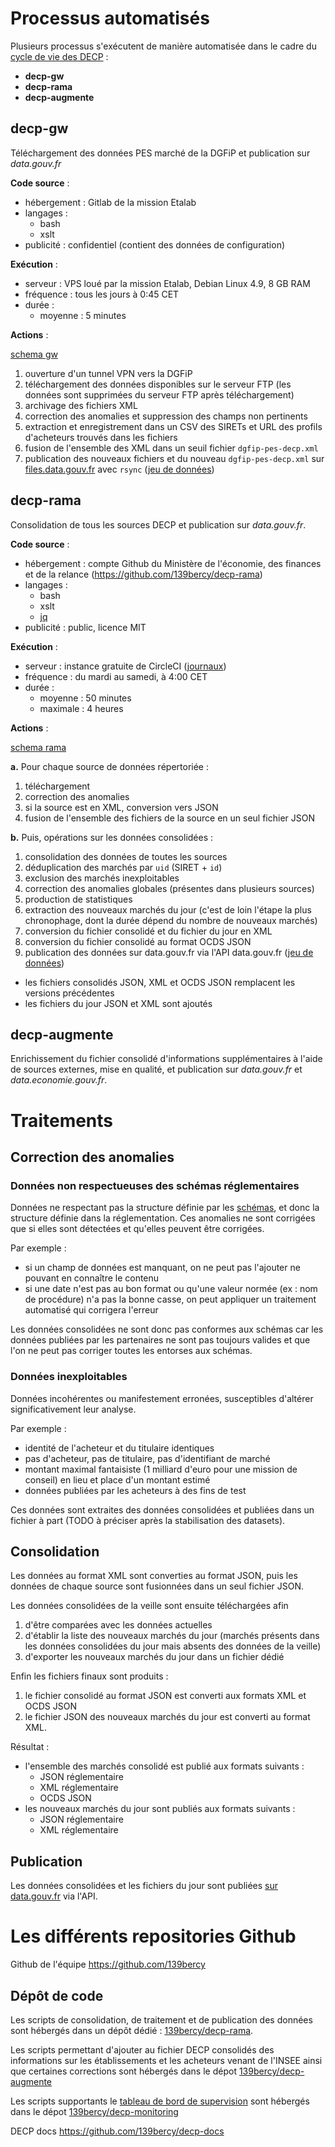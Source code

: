 # Processus automatisés <!-- {docsify-ignore-all} -->

Plusieurs processus s'exécutent de manière automatisée dans le cadre du [cycle de vie des DECP](comprendre-les-decp/cycle-de-vie.md) :
* **decp-gw**
* **decp-rama**
* **decp-augmente**

## decp-gw

Téléchargement des données PES marché de la DGFiP et publication sur *data.gouv.fr*

**Code source** :

- hébergement : Gitlab de la mission Etalab
- langages :
  - bash
  - xslt
- publicité : confidentiel (contient des données de configuration)

**Exécution** :

- serveur : VPS loué par la mission Etalab, Debian Linux 4.9, 8 GB RAM
- fréquence : tous les jours à 0:45 CET
- durée :
  - moyenne : 5 minutes

**Actions** :

<!-- Méthode d'inclusion utilisée : dans draw.io, faites File/Export as.../HTML, et ne gardez que <div> et          <script> -->

[schema gw](../_media/decp-gw.drawio.html ':include')


1. ouverture d'un tunnel VPN vers la DGFiP
2. téléchargement des données disponibles sur le serveur FTP (les données sont supprimées du serveur FTP après téléchargement)
3. archivage des fichiers XML
4. correction des anomalies et suppression des champs non pertinents
5. extraction et enregistrement dans un CSV des SIRETs et URL des profils d'acheteurs trouvés dans les fichiers
6. fusion de l'ensemble des XML dans un seuil fichier `dgfip-pes-decp.xml`
7. publication des nouveaux fichiers et du nouveau `dgfip-pes-decp.xml` sur [files.data.gouv.fr](https://files.data.gouv.fr/decp/) avec `rsync` ([jeu de données](https://www.data.gouv.fr/fr/datasets/donnees-essentielles-de-la-commande-publique-transmises-via-le-pes-marche/))



## decp-rama

Consolidation de tous les sources DECP et publication sur *data.gouv.fr*.

**Code source** :

- hébergement : compte Github du Ministère de l'économie, des finances et de la relance (https://github.com/139bercy/decp-rama)
- langages :
  - bash
  - xslt
  - [jq](https://stedolan.github.io/jq/)
- publicité : public, licence MIT

**Exécution** :

- serveur : instance gratuite de CircleCI ([journaux](https://app.circleci.com/pipelines/github/139bercy/decp-rama))
- fréquence : du mardi au samedi, à 4:00 CET
- durée :
  - moyenne : 50 minutes
  - maximale : 4 heures

**Actions** :

[schema rama](../_media/decp-rama.drawio.html ':include')


**a.** Pour chaque source de données répertoriée :

1. téléchargement
2. correction des anomalies
3. si la source est en XML, conversion vers JSON
4. fusion de l'ensemble des fichiers de la source en un seul fichier JSON

**b.** Puis, opérations sur les données consolidées :

1. consolidation des données de toutes les sources
2. déduplication des marchés par `uid` (SIRET + `id`)
2. exclusion des marchés inexploitables
3. correction des anomalies globales (présentes dans plusieurs sources)
4. production de statistiques
5. extraction des nouveaux marchés du jour (c'est de loin l'étape la plus chronophage, dont la durée dépend du nombre de nouveaux marchés)
6. conversion du fichier consolidé et du fichier du jour en XML
7. conversion du fichier consolidé au format OCDS JSON
8. publication des données sur data.gouv.fr via l'API data.gouv.fr ([jeu de données](https://www.data.gouv.fr/fr/datasets/5cd57bf68b4c4179299eb0e9/))
  - les fichiers consolidés JSON, XML et OCDS JSON remplacent les versions précédentes
  - les fichiers du jour JSON et XML sont ajoutés



## decp-augmente

Enrichissement du fichier consolidé d'informations supplémentaires à l'aide de sources externes, mise en qualité, et publication sur *data.gouv.fr* et *data.economie.gouv.fr*.



# Traitements <!-- {docsify-ignore-all} -->

## Correction des anomalies <!-- {docsify-ignore-all} -->

### Données non respectueuses des schémas réglementaires

Données ne respectant pas la structure définie par les [schémas](comprendre-les-decp/schemas.md), et donc la structure définie dans la réglementation. Ces anomalies ne sont corrigées que si elles sont détectées et qu'elles peuvent être corrigées.

Par exemple :

- si un champ de données est manquant, on ne peut pas l'ajouter ne pouvant en connaître le contenu
- si une date n'est pas au bon format ou qu'une valeur normée (ex : nom de procédure) n'a pas la bonne casse, on peut appliquer un traitement automatisé qui corrigera l'erreur

Les données consolidées ne sont donc pas conformes aux schémas car les données publiées par les partenaires ne sont pas toujours valides et que l'on ne peut pas corriger toutes les entorses aux schémas.

### Données inexploitables

Données incohérentes ou manifestement erronées, susceptibles d'altérer significativement leur analyse.

Par exemple :

- identité de l'acheteur et du titulaire identiques
- pas d'acheteur, pas de titulaire, pas d'identifiant de marché
- montant maximal fantaisiste (1 milliard d'euro pour une mission de conseil) en lieu et place d'un montant estimé
- données publiées par les acheteurs à des fins de test

Ces données sont extraites des données consolidées et publiées dans un fichier à part (TODO à préciser après la stabilisation des datasets).

## Consolidation

Les données au format XML sont converties au format JSON, puis les données de chaque source sont fusionnées dans un seul fichier JSON.

Les données consolidées de la veille sont ensuite téléchargées afin

1. d'être comparées avec les données actuelles
2. d'établir la liste des nouveaux marchés du jour (marchés présents dans les données consolidées du jour mais absents des données de la veille)
3. d'exporter les nouveaux marchés du jour dans un fichier dédié

Enfin les fichiers finaux sont produits :

1. le fichier consolidé au format JSON est converti aux formats XML et OCDS JSON
2. le fichier JSON des nouveaux marchés du jour est converti au format XML.

Résultat :

- l'ensemble des marchés consolidé est publié aux formats suivants :
  - JSON réglementaire
  - XML réglementaire
  - OCDS JSON
- les nouveaux marchés du jour sont publiés aux formats suivants :
  - JSON réglementaire
  - XML réglementaire

## Publication

Les données consolidées et les fichiers du jour sont publiées [sur data.gouv.fr](https://www.data.gouv.fr/fr/datasets/5cd57bf68b4c4179299eb0e9/) via l'API.

# Les différents repositories Github <!-- {docsify-ignore-all} -->

Github de l'équipe https://github.com/139bercy

## Dépôt de code

Les scripts de consolidation, de traitement et de publication des données sont hébergés dans un dépôt dédié : [139bercy/decp-rama](https://github.com/139bercy/decp-rama/).

Les scripts permettant d'ajouter au fichier DECP consolidés des informations sur les établissements et les acheteurs venant de l'INSEE ainsi que certaines corrections sont hébergés dans le dépot [139bercy/decp-augmente](https://github.com/139bercy/decp-augmente)

Les scripts supportants le [tableau de bord de supervision](https://139bercy.github.io/decp-monitoring/)
sont hébergés dans le dépot [139bercy/decp-monitoring](https://github.com/139bercy/decp-monitoring)

DECP docs https://github.com/139bercy/decp-docs